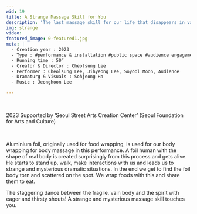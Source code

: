 ```yaml
---
wid: 19
title: A Strange Massage Skill for You
description: 'The last massage skill for our life that disappears in vain!'
img: strange
video:
featured_image: 0-featured1.jpg
meta: |
  - Creation year : 2023
  - Type : #performance & installation #public space #audience engagement 
  - Running time : 50“
  - Creator & Director : Cheolsung Lee
  - Performer : Cheolsung Lee, Jihyeong Lee, Soyool Moon, Audience
  - Dramaturg & Visuals : Sohjeong Ha
  - Music : Jeonghoon Lee

---
```


&nbsp;

2023 Supported by ‘Seoul Street Arts Creation Center’ (Seoul Foundation for Arts and Culture)

&nbsp;

Aluminium foil, originally used for food wrapping, is used for our body wrapping for body massage in this performance. A foil human with the shape of real body is created surprisingly from this process and gets alive. He starts to stand up, walk, make interactions with us and leads us to strange and mysterious dramatic situations. In the end we get to find the foil body torn and scattered on the spot. We wrap foods with this and share them to eat.

The staggering dance between the fragile, vain body and the spirit with eager and thirsty shouts!
A strange and mysterious massage skill touches you. 